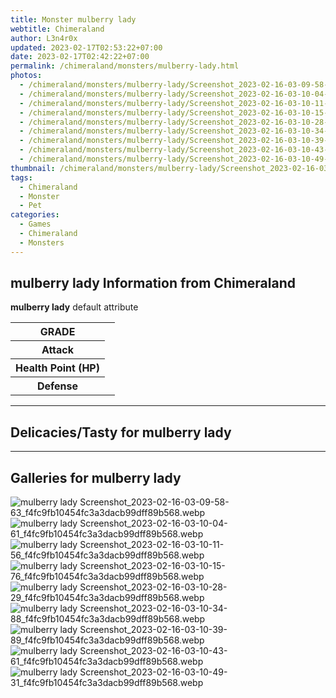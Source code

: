 ```yaml
---
title: Monster mulberry lady
webtitle: Chimeraland
author: L3n4r0x
updated: 2023-02-17T02:53:22+07:00
date: 2023-02-17T02:42:22+07:00
permalink: /chimeraland/monsters/mulberry-lady.html
photos:
  - /chimeraland/monsters/mulberry-lady/Screenshot_2023-02-16-03-09-58-63_f4fc9fb10454fc3a3dacb99dff89b568.webp
  - /chimeraland/monsters/mulberry-lady/Screenshot_2023-02-16-03-10-04-61_f4fc9fb10454fc3a3dacb99dff89b568.webp
  - /chimeraland/monsters/mulberry-lady/Screenshot_2023-02-16-03-10-11-56_f4fc9fb10454fc3a3dacb99dff89b568.webp
  - /chimeraland/monsters/mulberry-lady/Screenshot_2023-02-16-03-10-15-76_f4fc9fb10454fc3a3dacb99dff89b568.webp
  - /chimeraland/monsters/mulberry-lady/Screenshot_2023-02-16-03-10-28-29_f4fc9fb10454fc3a3dacb99dff89b568.webp
  - /chimeraland/monsters/mulberry-lady/Screenshot_2023-02-16-03-10-34-88_f4fc9fb10454fc3a3dacb99dff89b568.webp
  - /chimeraland/monsters/mulberry-lady/Screenshot_2023-02-16-03-10-39-89_f4fc9fb10454fc3a3dacb99dff89b568.webp
  - /chimeraland/monsters/mulberry-lady/Screenshot_2023-02-16-03-10-43-61_f4fc9fb10454fc3a3dacb99dff89b568.webp
  - /chimeraland/monsters/mulberry-lady/Screenshot_2023-02-16-03-10-49-31_f4fc9fb10454fc3a3dacb99dff89b568.webp
thumbnail: /chimeraland/monsters/mulberry-lady/Screenshot_2023-02-16-03-09-58-63_f4fc9fb10454fc3a3dacb99dff89b568.webp
tags:
  - Chimeraland
  - Monster
  - Pet
categories:
  - Games
  - Chimeraland
  - Monsters
---
```


<section id="bootstrap-wrapper"><link rel="stylesheet" href="https://rawcdn.githack.com/dimaslanjaka/Web-Manajemen/0c3b5aa1813bd4abcd2c11bf3e37928b15c28664/css/bootstrap-5-3-0-alpha3-wrapper.css"/><h2>mulberry lady Information from Chimeraland</h2><p><b>mulberry lady</b> default attribute <table><tr><th>GRADE</th><td></td></tr><tr><th>Attack</th><td></td></tr><tr><th>Health Point (HP)</th><td></td></tr><tr><th>Defense</th><td></td></tr></table></p><hr/><h2>Delicacies/Tasty for mulberry lady</h2><hr/><div id="gallery"><h2>Galleries for mulberry lady</h2><div class="row"><div class="col-lg-6 col-12"><img src="/chimeraland/monsters/mulberry-lady/Screenshot_2023-02-16-03-09-58-63_f4fc9fb10454fc3a3dacb99dff89b568.webp" alt="mulberry lady Screenshot_2023-02-16-03-09-58-63_f4fc9fb10454fc3a3dacb99dff89b568.webp"/></div><div class="col-lg-6 col-12"><img src="/chimeraland/monsters/mulberry-lady/Screenshot_2023-02-16-03-10-04-61_f4fc9fb10454fc3a3dacb99dff89b568.webp" alt="mulberry lady Screenshot_2023-02-16-03-10-04-61_f4fc9fb10454fc3a3dacb99dff89b568.webp"/></div><div class="col-lg-6 col-12"><img src="/chimeraland/monsters/mulberry-lady/Screenshot_2023-02-16-03-10-11-56_f4fc9fb10454fc3a3dacb99dff89b568.webp" alt="mulberry lady Screenshot_2023-02-16-03-10-11-56_f4fc9fb10454fc3a3dacb99dff89b568.webp"/></div><div class="col-lg-6 col-12"><img src="/chimeraland/monsters/mulberry-lady/Screenshot_2023-02-16-03-10-15-76_f4fc9fb10454fc3a3dacb99dff89b568.webp" alt="mulberry lady Screenshot_2023-02-16-03-10-15-76_f4fc9fb10454fc3a3dacb99dff89b568.webp"/></div><div class="col-lg-6 col-12"><img src="/chimeraland/monsters/mulberry-lady/Screenshot_2023-02-16-03-10-28-29_f4fc9fb10454fc3a3dacb99dff89b568.webp" alt="mulberry lady Screenshot_2023-02-16-03-10-28-29_f4fc9fb10454fc3a3dacb99dff89b568.webp"/></div><div class="col-lg-6 col-12"><img src="/chimeraland/monsters/mulberry-lady/Screenshot_2023-02-16-03-10-34-88_f4fc9fb10454fc3a3dacb99dff89b568.webp" alt="mulberry lady Screenshot_2023-02-16-03-10-34-88_f4fc9fb10454fc3a3dacb99dff89b568.webp"/></div><div class="col-lg-6 col-12"><img src="/chimeraland/monsters/mulberry-lady/Screenshot_2023-02-16-03-10-39-89_f4fc9fb10454fc3a3dacb99dff89b568.webp" alt="mulberry lady Screenshot_2023-02-16-03-10-39-89_f4fc9fb10454fc3a3dacb99dff89b568.webp"/></div><div class="col-lg-6 col-12"><img src="/chimeraland/monsters/mulberry-lady/Screenshot_2023-02-16-03-10-43-61_f4fc9fb10454fc3a3dacb99dff89b568.webp" alt="mulberry lady Screenshot_2023-02-16-03-10-43-61_f4fc9fb10454fc3a3dacb99dff89b568.webp"/></div><div class="col-lg-6 col-12"><img src="/chimeraland/monsters/mulberry-lady/Screenshot_2023-02-16-03-10-49-31_f4fc9fb10454fc3a3dacb99dff89b568.webp" alt="mulberry lady Screenshot_2023-02-16-03-10-49-31_f4fc9fb10454fc3a3dacb99dff89b568.webp"/></div></div></div></section>